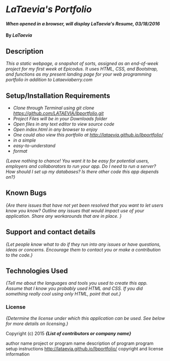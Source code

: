 # _LaTaevia's Portfolio_

#### _When opened in a browser, will display LaTaevia's Resume, 03/18/2016_

#### By _**LaTaevia**_

## Description

_This a static webpage, a snapshot of sorts, assigned as an end-of-week project for my first week at Epicodus. It uses HTML, CSS, and Bootstrap, and functions as my present landing page for your web programming portfolio in addition to Lataeviaberry.com_

## Setup/Installation Requirements

* _Clone through Terminal using git clone https://github.com/LATAEVIA/lbportfolio.git_
* _Project Files will be in your Downloads folder_
* _Open files in any text editor to view source code_
* _Open index.html in any browser to enjoy_
* _One could also view this portfolio at http://lataevia.github.io/lbportfolio/_
* _in a simple_
* _easy-to-understand_
* _format_

_{Leave nothing to chance! You want it to be easy for potential users, employers and collaborators to run your app. Do I need to run a server? How should I set up my databases? Is there other code this app depends on?}_

## Known Bugs

_{Are there issues that have not yet been resolved that you want to let users know you know?  Outline any issues that would impact use of your application.  Share any workarounds that are in place. }_

## Support and contact details

_{Let people know what to do if they run into any issues or have questions, ideas or concerns.  Encourage them to contact you or make a contribution to the code.}_

## Technologies Used

_{Tell me about the languages and tools you used to create this app. Assume that I know you probably used HTML and CSS. If you did something really cool using only HTML, point that out.}_

### License

*{Determine the license under which this application can be used.  See below for more details on licensing.}*

Copyright (c) 2015 **_{List of contributors or company name}_**





author name
project or program name
description of program
program setup instructions
http://lataevia.github.io/lbportfolio/
copyright and license information
